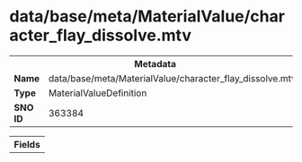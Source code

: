<h1>data/base/meta/MaterialValue/character_flay_dissolve.mtv</h1><table><tr><th colspan="100%">Metadata</th></tr><tr><td><b>Name</b></td><td>data/base/meta/MaterialValue/character_flay_dissolve.mtv</td></tr><tr><td><b>Type</b></td><td>MaterialValueDefinition</td></tr><tr><td><b>SNO ID</b></td><td>363384</td></tr></table>

<table><tr><th colspan="100%">Fields</th></tr></table>

